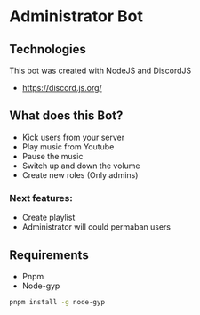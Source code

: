 # Administrator Bot

## Technologies
This bot was created with NodeJS and DiscordJS
- https://discord.js.org/

## What does this Bot?
- Kick users from your server
- Play music from Youtube
- Pause the music
- Switch up and down the volume
- Create new roles (Only admins)

### Next features:
- Create playlist
- Administrator will could permaban users


## Requirements
- Pnpm
- Node-gyp 
``` bash
pnpm install -g node-gyp
```